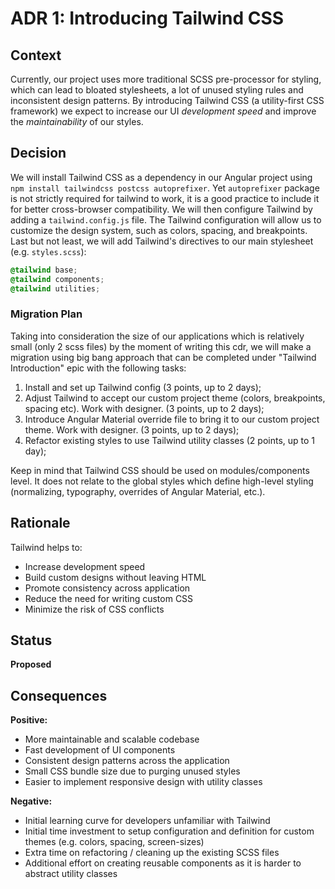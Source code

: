 # ADR 1: Introducing Tailwind CSS

## Context
Currently, our project uses more traditional SCSS pre-processor for styling, which can lead to bloated stylesheets, a lot of
unused styling rules and inconsistent design patterns. By introducing Tailwind CSS (a utility-first CSS framework) we expect to 
increase our UI *development speed* and improve the *maintainability* of our styles.

## Decision
We will install Tailwind CSS as a dependency in our Angular project using `npm install tailwindcss postcss autoprefixer`.
Yet `autoprefixer` package is not strictly required for tailwind to work, it is a good practice to include it for better cross-browser compatibility.
We will then configure Tailwind by adding a `tailwind.config.js` file. The Tailwind configuration will allow us to customize 
the design system, such as colors, spacing, and breakpoints. Last but not least, we will add Tailwind's directives to our main stylesheet (e.g. `styles.scss`):
```scss
@tailwind base;
@tailwind components;
@tailwind utilities;
```

### Migration Plan
Taking into consideration the size of our applications which is relatively small (only 2 scss files) by the moment of writing this cdr,
we will make a migration using big bang approach that can be completed under "Tailwind Introduction" epic with the following tasks:

1. Install and set up Tailwind config (3 points, up to 2 days);
2. Adjust Tailwind to accept our custom project theme (colors, breakpoints, spacing etc). Work with designer. (3 points, up to 2 days);
3. Introduce Angular Material override file to bring it to our custom project theme. Work with designer. (3 points, up to 2 days);
4. Refactor existing styles to use Tailwind utility classes (2 points, up to 1 day);

Keep in mind that Tailwind CSS should be used on modules/components level. It does not relate to the global styles which define
high-level styling (normalizing, typography, overrides of Angular Material, etc.).


## Rationale
Tailwind helps to:
- Increase development speed
- Build custom designs without leaving HTML
- Promote consistency across application
- Reduce the need for writing custom CSS
- Minimize the risk of CSS conflicts

## Status
**Proposed**

## Consequences
**Positive:**
- More maintainable and scalable codebase
- Fast development of UI components
- Consistent design patterns across the application
- Small CSS bundle size due to purging unused styles
- Easier to implement responsive design with utility classes

**Negative:**
- Initial learning curve for developers unfamiliar with Tailwind
- Initial time investment to setup configuration and definition for custom themes (e.g. colors, spacing, screen-sizes)
- Extra time on refactoring / cleaning up the existing SCSS files
- Additional effort on creating reusable components as it is harder to abstract utility classes
